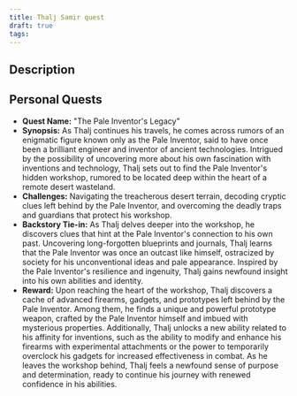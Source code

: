 ```yaml
---
title: Thalj Samir quest
draft: true
tags:
---
```

## Description



## Personal Quests
- **Quest Name:** "The Pale Inventor's Legacy"
- **Synopsis:** As Thalj continues his travels, he comes across rumors of an enigmatic figure known only as the Pale Inventor, said to have once been a brilliant engineer and inventor of ancient technologies. Intrigued by the possibility of uncovering more about his own fascination with inventions and technology, Thalj sets out to find the Pale Inventor's hidden workshop, rumored to be located deep within the heart of a remote desert wasteland.
- **Challenges:** Navigating the treacherous desert terrain, decoding cryptic clues left behind by the Pale Inventor, and overcoming the deadly traps and guardians that protect his workshop.
- **Backstory Tie-in:** As Thalj delves deeper into the workshop, he discovers clues that hint at the Pale Inventor's connection to his own past. Uncovering long-forgotten blueprints and journals, Thalj learns that the Pale Inventor was once an outcast like himself, ostracized by society for his unconventional ideas and pale appearance. Inspired by the Pale Inventor's resilience and ingenuity, Thalj gains newfound insight into his own abilities and identity.
- **Reward:** Upon reaching the heart of the workshop, Thalj discovers a cache of advanced firearms, gadgets, and prototypes left behind by the Pale Inventor. Among them, he finds a unique and powerful prototype weapon, crafted by the Pale Inventor himself and imbued with mysterious properties. Additionally, Thalj unlocks a new ability related to his affinity for inventions, such as the ability to modify and enhance his firearms with experimental attachments or the power to temporarily overclock his gadgets for increased effectiveness in combat. As he leaves the workshop behind, Thalj feels a newfound sense of purpose and determination, ready to continue his journey with renewed confidence in his abilities.